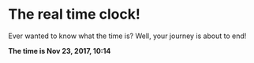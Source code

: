# The real time clock!

Ever wanted to know what the time is? Well, your journey is about to end!

**The time is Nov 23, 2017, 10:14**